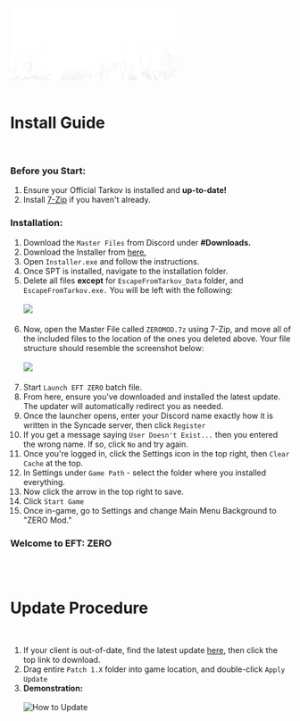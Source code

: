 <img src="https://github.com/bansakai/ZERO/blob/main/Resources/SmallBannerLogo.png" width="300" /><br><br>

# Install Guide
<br>

### Before you Start:

1. Ensure your Official Tarkov is installed and **up-to-date!**
2. Install [7-Zip](https://www.7-zip.org/a/7z2409-x64.exe) if you haven't already.

### Installation:

1. Download the `Master Files` from Discord under **#Downloads.**
2. Download the Installer from [here.](https://syncade.gg/spt)
3. Open `Installer.exe` and follow the instructions.
4. Once SPT is installed, navigate to the installation folder.
5. Delete all files **except** for `EscapeFromTarkov_Data` folder, and `EscapeFromTarkov.exe.` You will be left with the following:<br><br><img src="https://gitfront.io/r/bansakai/em1m9ZL7VfDC/ZERO/raw/Resources/Remains.png" width="500" /><br><br>
6. Now, open the Master File called `ZEROMOD.7z` using 7-Zip, and move all of the included files to the location of the ones you deleted above. Your file structure should resemble the screenshot below:<br><br><img src="https://gitfront.io/r/bansakai/em1m9ZL7VfDC/ZERO/raw/Resources/Structure.png" width="500" /><br><br>
7. Start `Launch EFT ZERO` batch file.
8. From here, ensure you've downloaded and installed the latest update. The updater will automatically redirect you as needed.
9. Once the launcher opens, enter your Discord name exactly how it is written in the Syncade server, then click `Register`
10. If you get a message saying `User Doesn't Exist...` then you entered the wrong name. If so, click `No` and try again.
11. Once you're logged in, click the Settings icon in the top right, then `Clear Cache` at the top.
12. In Settings under `Game Path` - select the folder where you installed everything.
13. Now click the arrow in the top right to save.
14. Click `Start Game`
15. Once in-game, go to Settings and change Main Menu Background to "ZERO Mod."

### Welcome to **EFT: ZERO**
<br><br>

# Update Procedure
<br>

1. If your client is out-of-date, find the latest update [here,](https://github.com/bansakai/ZERO/releases/latest/) then click the top link to download.
2. Drag entire `Patch 1.X` folder into game location, and double-click `Apply Update`
3. **Demonstration:**<br><br>
![How to Update](https://github.com/bansakai/ZERO/blob/main/Resources/HowToUpdate.gif)
